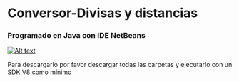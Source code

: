 # Conversor-Divisas y distancias
<h3>Programado en Java con IDE NetBeans</h3>

[![Alt text](https://img.youtube.com/vi/lhuxdZzkNtU/0.jpg)](https://www.youtube.com/watch?v=lhuxdZzkNtU)


<p>Para descargarlo por favor descargar todas las carpetas y ejecutarlo con un SDK V8 como mínimo</p>
